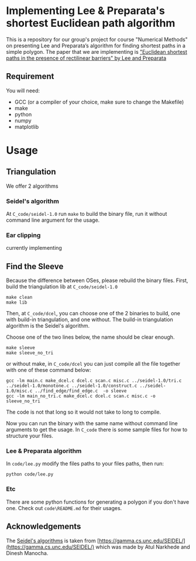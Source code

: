 # Implementing Lee & Preparata's shortest Euclidean path algorithm
This is a repository for our group's project for course "Numerical Methods" on presenting Lee and Preparata’s algorithm for finding shortest paths in a simple polygon.
The paper that we are implementing is ["Euclidean shortest paths in the presence of rectilinear barriers" by Lee and Preparata](https://www.semanticscholar.org/paper/Euclidean-shortest-paths-in-the-presence-of-Lee-Preparata/086cf6cb05ee77f0df9cccf8d3ec1328f0e9241f)
## Requirement
You will need:
- GCC (or a compiler of your choice, make sure to change the Makefile)
- make
- python
- numpy
- matplotlib

# Usage
## Triangulation
We offer 2 algorithms
### Seidel's algorithm
At `C_code/seidel-1.0` run `make` to build the binary file, run it without command line argument for the usage.
### Ear clipping
currently implementing
## Find the Sleeve
Because the difference between OSes, please rebuild the binary files. First, build the triangulation lib at `C_code/seidel-1.0`
```
make clean
make lib
```
Then, at `C_code/dcel`, you can choose one of the 2 binaries to build, one with build-in triangulation, and one without. The build-in triangulation algorithm is the Seidel's algorithm.

Choose one of the two lines below, the name should be clear enough.
```
make sleeve
make sleeve_no_tri
```
or without make, in `C_code/dcel` you can just compile all the file together with one of these command below:
```
gcc -lm main.c make_dcel.c dcel.c scan.c misc.c ../seidel-1.0/tri.c ../seidel-1.0/monotone.c ../seidel-1.0/construct.c ../seidel-1.0/misc.c ../find_edge/find_edge.c  -o sleeve
gcc -lm main_no_tri.c make_dcel.c dcel.c scan.c misc.c -o sleeve_no_tri
``` 
The code is not that long so it would not take to long to compile.

Now you can run the binary with the same name without command line arguments to get the usage. In `C_code` there is some sample files for how to structure your files.
### Lee & Preparata algorithm
In `code/lee.py` modify the files paths to your files paths, then run:
```
python code/lee.py
```
### Etc
There are some python functions for generating a polygon if you don't have one. Check out `code\README.md` for their usages.
## Acknowledgements
The [Seidel's algorithms](seidels-algorithm) is taken from [https://gamma.cs.unc.edu/SEIDEL/](https://gamma.cs.unc.edu/SEIDEL/) which was made by Atul Narkhede and Dinesh Manocha.
